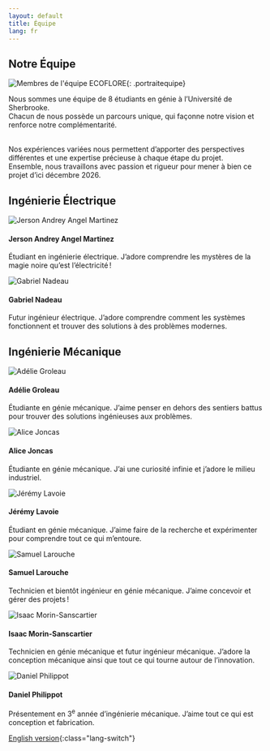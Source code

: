 ```yaml
---
layout: default
title: Équipe
lang: fr
---
```

<div class="texte-centre">
  <h2>Notre Équipe</h2>
</div>

![Membres de l'équipe ECOFLORE](../images/DSC_0097.JPG){: .portraitequipe}

<div class="texte-centre">
Nous sommes une équipe de 8 étudiants en génie à l’Université de Sherbrooke.<br>
Chacun de nous possède un parcours unique, qui façonne notre vision et renforce notre complémentarité.<br><br>

Nos expériences variées nous permettent d’apporter des perspectives différentes et une expertise précieuse à chaque étape du projet.<br>
Ensemble, nous travaillons avec passion et rigueur pour mener à bien ce projet d’ici décembre 2026.<br>
</div>

<div class="team-section">
  <h2>Ingénierie Électrique</h2>
  <div class="team-grid">
    <div class="team-member">
      <img src="../images/membres/jerson.JPG" alt="Jerson Andrey Angel Martinez" class="portrait">
      <h4>Jerson Andrey Angel Martinez</h4>
      <p>Étudiant en ingénierie électrique. J’adore comprendre les mystères de la magie noire qu’est l’électricité !</p>
    </div>
    <div class="team-member">
      <img src="../images/membres/gabriel.JPG" alt="Gabriel Nadeau" class="portrait">
      <h4>Gabriel Nadeau</h4>
      <p>Futur ingénieur électrique. J’adore comprendre comment les systèmes fonctionnent et trouver des solutions à des problèmes modernes.</p>
    </div>
  </div>
</div>
<div class="team-section">
  <h2>Ingénierie Mécanique</h2>
  <div class="team-grid">
    <div class="team-member">
      <img src="../images/membres/adelie.JPG" alt="Adélie Groleau" class="portrait">
      <h4>Adélie Groleau</h4>
      <p>Étudiante en génie mécanique. J’aime penser en dehors des sentiers battus pour trouver des solutions ingénieuses aux problèmes.</p>
    </div>
    <div class="team-member">
      <img src="../images/membres/alice.JPG" alt="Alice Joncas" class="portrait">
      <h4>Alice Joncas</h4>
      <p>Étudiante en génie mécanique. J’ai une curiosité infinie et j’adore le milieu industriel.</p>
    </div>
    <div class="team-member">
      <img src="../images/membres/jeremy.JPG" alt="Jérémy Lavoie" class="portrait">
      <h4>Jérémy Lavoie</h4>
      <p>Étudiant en génie mécanique. J’aime faire de la recherche et expérimenter pour comprendre tout ce qui m’entoure.</p>
    </div>
    <div class="team-member">
      <img src="../images/membres/samuel.JPG" alt="Samuel Larouche" class="portrait">
      <h4>Samuel Larouche</h4>
      <p>Technicien et bientôt ingénieur en génie mécanique. J’aime concevoir et gérer des projets !</p>
    </div>
    <div class="team-member">
      <img src="../images/membres/isaac.JPG" alt="Isaac Morin-Sanscartier" class="portrait">
      <h4>Isaac Morin-Sanscartier</h4>
      <p>Technicien en génie mécanique et futur ingénieur mécanique. J’adore la conception mécanique ainsi que tout ce qui tourne autour de l’innovation.</p>
    </div>
    <div class="team-member">
      <img src="../images/membres/daniel.JPG" alt="Daniel Philippot" class="portrait">
      <h4>Daniel Philippot</h4>
      <p>Présentement en 3<sup>e</sup> année d’ingénierie mécanique. J’aime tout ce qui est conception et fabrication.</p>
    </div>
  </div>
</div>

[English version](../en/team.html){:class="lang-switch"}

<!--
#### Ingénierie Électrique
![Jerson Andrey Angel Martinez](../images/membres/jerson.JPG){: .portrait}
- Jerson Andrey Angel Martinez
![Gabriel Nadeau](../images/membres/gabriel.JPG){: .portrait}
- Gabriel Nadeau

#### Ingénierie Mécanique
![Adélie Groleau](../images/membres/adelie.JPG){: .portrait}
- Adélie Groleau
- Alice Joncas
- Jérémy Lavoie
- Samuel Larouche
- Isaac Morin-Sanscartier
- Daniel Philippot
-->



